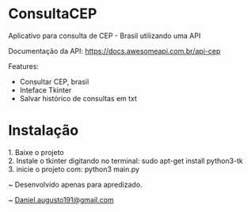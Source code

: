 # ConsultaCEP
Aplicativo para consulta de CEP - Brasil utilizando uma API

Documentação da API: https://docs.awesomeapi.com.br/api-cep

Features:
- Consultar CEP, brasil
- Inteface Tkinter
- Salvar histórico de consultas em txt

<h1> Instalação </h1>
1. Baixe o projeto <br>
2. Instale o tkinter digitando no terminal: sudo apt-get install python3-tk <br>
3. inicie o projeto com: python3 main.py <br>

~ Desenvolvido apenas para apredizado.

~ Daniel.augusto191@gmail.com
